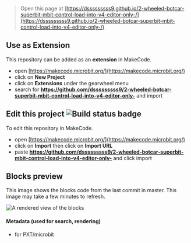 
> Open this page at [https://dsssssssss9.github.io/2-wheeled-botcar-superbit-mbit-control-load-into-v4-editor-only-/](https://dsssssssss9.github.io/2-wheeled-botcar-superbit-mbit-control-load-into-v4-editor-only-/)

## Use as Extension

This repository can be added as an **extension** in MakeCode.

* open [https://makecode.microbit.org/](https://makecode.microbit.org/)
* click on **New Project**
* click on **Extensions** under the gearwheel menu
* search for **https://github.com/dsssssssss9/2-wheeled-botcar-superbit-mbit-control-load-into-v4-editor-only-** and import

## Edit this project ![Build status badge](https://github.com/dsssssssss9/2-wheeled-botcar-superbit-mbit-control-load-into-v4-editor-only-/workflows/MakeCode/badge.svg)

To edit this repository in MakeCode.

* open [https://makecode.microbit.org/](https://makecode.microbit.org/)
* click on **Import** then click on **Import URL**
* paste **https://github.com/dsssssssss9/2-wheeled-botcar-superbit-mbit-control-load-into-v4-editor-only-** and click import

## Blocks preview

This image shows the blocks code from the last commit in master.
This image may take a few minutes to refresh.

![A rendered view of the blocks](https://github.com/dsssssssss9/2-wheeled-botcar-superbit-mbit-control-load-into-v4-editor-only-/raw/master/.github/makecode/blocks.png)

#### Metadata (used for search, rendering)

* for PXT/microbit
<script src="https://makecode.com/gh-pages-embed.js"></script><script>makeCodeRender("{{ site.makecode.home_url }}", "{{ site.github.owner_name }}/{{ site.github.repository_name }}");</script>
